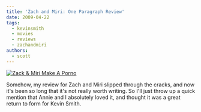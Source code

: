 ```yaml
---
title: 'Zach and Miri: One Paragraph Review'
date: 2009-04-22
tags:
  - kevinsmith
  - movies
  - reviews
  - zachandmiri
authors:
  - scott
---
```


[![Zack & Miri Make A Porno](/images/3216477432_4b599471ef.jpg)](http://www.flickr.com/photos/spaceninja/3216477432/)

Somehow, my review for Zach and Miri slipped through the cracks, and now it's been so long that it's not really worth writing. So I'll just throw up a quick mention that Annie and I absolutely loved it, and thought it was a great return to form for Kevin Smith.
